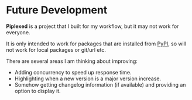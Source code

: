 # Future Development

**Piplexed** is a project that I built for my workflow, but it may not work for everyone.

It is only intended to work for packages that are installed from [PyPI](https://pypi.org), so will not work for local packages or git/url etc.


There are several areas I am thinking about improving:

- Adding concurrency to speed up response time.
- Highlighting when a new version is a major version increase.
- Somehow getting changelog information (if available) and providing an option to display it.
